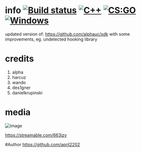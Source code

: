 # info [![Build status](https://ci.appveyor.com/api/projects/status/s9yhmm4ru6ywfsyt?svg=true)](https://ci.appveyor.com/project/designer1337/csgo-cheat-base) [![C++](https://img.shields.io/badge/language-C%2B%2B-%23f34b7d.svg)](https://en.wikipedia.org/wiki/C%2B%2B) [![CS:GO](https://img.shields.io/badge/game-CS%3AGO-yellow.svg)](https://store.steampowered.com/app/730/CounterStrike_Global_Offensive/) [![Windows](https://img.shields.io/badge/platform-Windows-0078d7.svg)](https://en.wikipedia.org/wiki/Microsoft_Windows)
updated version of: https://github.com/alphauc/sdk with some improvements, eg. undetected hooking library

# credits
1. alpha
2. harcuz
3. wando
4. des1gner
5. danielkrupinski

# media
![image](https://too.lewd.se/76ee83414ad1_csgo_9macPBqB06.png)

https://streamable.com/663jzy


#Author
https://github.com/april2202


